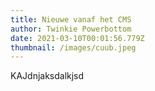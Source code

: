 ```yaml
---
title: Nieuwe vanaf het CMS
author: Twinkie Powerbottom
date: 2021-03-10T00:01:56.779Z
thumbnail: /images/cuub.jpeg
---
```

KAJdnjaksdalkjsd
